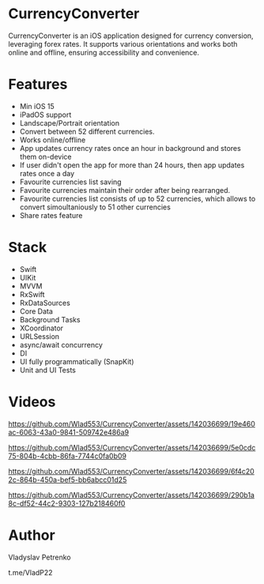 # CurrencyConverter
CurrencyConverter is an iOS application designed for currency conversion, leveraging forex rates. It supports various orientations and works both online and offline, ensuring accessibility and convenience.

# Features
* Min iOS 15
* iPadOS support
* Landscape/Portrait orientation
* Convert between 52 different currencies.
* Works online/offline
* App updates currency rates once an hour in background and stores them on-device
* If user didn't open the app for more than 24 hours, then app updates rates once a day
* Favourite currencies list saving
* Favourite currencies maintain their order after being rearranged.
* Favourite currencies list consists of up to 52 currencies, which allows to convert simoultaniously to 51 other currencies
* Share rates feature

# Stack
* Swift
* UIKit
* MVVM
* RxSwift
* RxDataSources
* Core Data
* Background Tasks
* XCoordinator
* URLSession
* async/await concurrency
* DI
* UI fully programmatically (SnapKit)
* Unit and UI Tests

# Videos

https://github.com/Wlad553/CurrencyConverter/assets/142036699/19e460ac-6063-43a0-9841-509742e486a9


https://github.com/Wlad553/CurrencyConverter/assets/142036699/5e0cdc75-804b-4cbb-86fa-7744c0fa0b09


https://github.com/Wlad553/CurrencyConverter/assets/142036699/6f4c202c-864b-450a-bef5-bb6abcc01d25


https://github.com/Wlad553/CurrencyConverter/assets/142036699/290b1a8c-df52-44c2-9303-127b218460f0


# Author
Vladyslav Petrenko

t.me/VladP22
